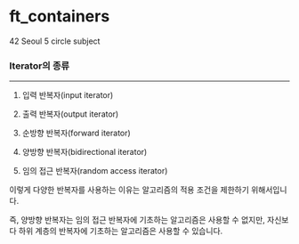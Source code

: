 # ft_containers
42 Seoul 5 circle subject

### Iterator의 종류 
---
1. 입력 반복자(input iterator)

2. 출력 반복자(output iterator)

3. 순방향 반복자(forward iterator)

4. 양방향 반복자(bidirectional iterator)

5. 임의 접근 반복자(random access iterator)

이렇게 다양한 반복자를 사용하는 이유는 알고리즘의 적용 조건을 제한하기 위해서입니다.

즉, 양방향 반복자는 임의 접근 반복자에 기초하는 알고리즘은 사용할 수 없지만, 자신보다 하위 계층의 반복자에 기초하는 알고리즘은 사용할 수 있습니다.